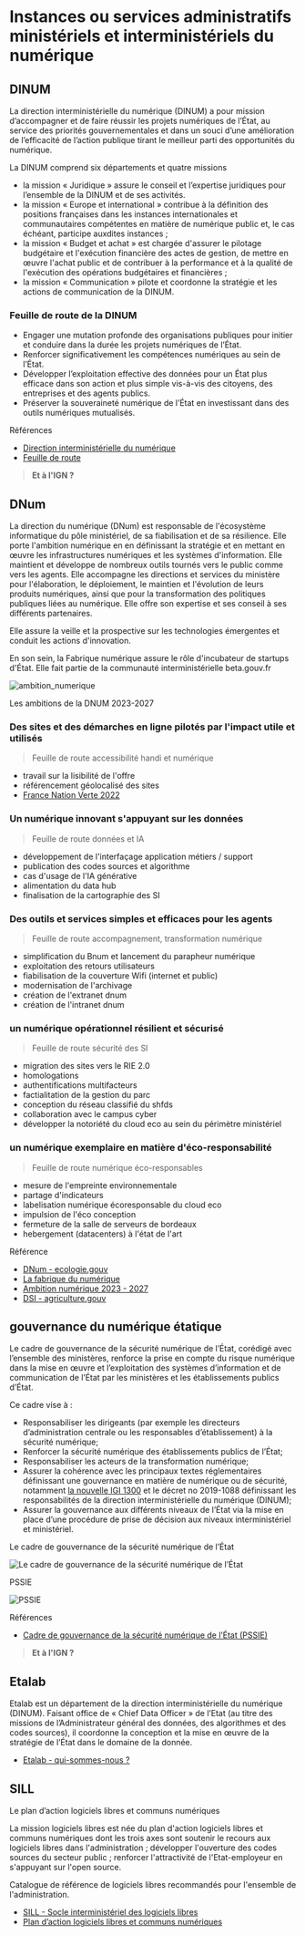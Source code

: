 # Instances ou services administratifs ministériels et interministériels du numérique

## DINUM

La direction interministérielle du numérique (DINUM) a pour mission d’accompagner et de faire réussir les projets numériques de l’État, au service des priorités gouvernementales et dans un souci d’une amélioration de l’efficacité de l’action publique tirant le meilleur parti des opportunités du numérique.

La DINUM comprend six départements et quatre missions

- la mission « Juridique » assure le conseil et l’expertise juridiques pour l’ensemble de la DINUM et de ses activités.
- la mission « Europe et international » contribue à la définition des positions françaises dans les instances internationales et communautaires compétentes en matière de numérique public et, le cas échéant, participe auxdites instances ;
- la mission « Budget et achat » est chargée d'assurer le pilotage budgétaire et l'exécution financière des actes de gestion, de mettre en œuvre l'achat public et de contribuer à la performance et à la qualité de l'exécution des opérations budgétaires et financières ;
- la mission « Communication » pilote et coordonne la stratégie et les actions de communication de la DINUM.

### Feuille de route de la DINUM

- Engager une mutation profonde des organisations publiques pour initier et conduire dans la durée les projets numériques de l’État.
- Renforcer significativement les compétences numériques au sein de l’État.
- Développer l’exploitation effective des données pour un État plus efficace dans son action et plus simple vis-à-vis des citoyens, des entreprises et des agents publics.
- Préserver la souveraineté numérique de l’État en investissant dans des outils numériques mutualisés.

Références

- [Direction interministérielle du numérique](https://www.economie.gouv.fr/direction-interministerielle-du-numerique)
- [Feuille de route](https://www.numerique.gouv.fr/publications/feuille-de-route-dinum/)

> **Et à l'IGN ?**

## DNum

La direction du numérique (DNum) est responsable de l'écosystème informatique du pôle ministériel, de sa fiabilisation et de sa résilience. Elle porte l'ambition numérique en en définissant la stratégie et en mettant en œuvre les infrastructures numériques et les systèmes d'information.
Elle maintient et développe de nombreux outils tournés vers le public comme vers les agents. Elle accompagne les directions et services du ministère pour l'élaboration, le déploiement, le maintien et l'évolution de leurs produits numériques, ainsi que pour la transformation des politiques publiques liées au numérique. Elle offre son expertise et ses conseil à ses différents partenaires.

Elle assure la veille et la prospective sur les technologies émergentes et conduit les actions d'innovation.

En son sein, la Fabrique numérique assure le rôle d'incubateur de startups d'État. Elle fait partie de la communauté interministérielle beta.gouv.fr

![ambition_numerique](https://www.ecologie.gouv.fr/ambition-numerique-2023-2027)

Les ambitions de la DNUM 2023-2027

### Des sites et des démarches en ligne pilotés par l'impact utile et utilisés

> Feuille de route accessibilité handi et numérique

- travail sur la lisibilité de l'offre
- référencement géolocalisé des sites
- [France Nation Verte 2022](https://www.info.gouv.fr/grand-dossier/france-nation-verte)

### Un numérique innovant s'appuyant sur les données

> Feuille de route données et IA

- développement de l'interfaçage application métiers / support
- publication des codes sources et algorithme
- cas d'usage de l'IA générative
- alimentation du data hub
- finalisation de la cartographie des SI

### Des outils et services simples et efficaces pour les agents

> Feuille de route accompagnement, transformation numérique

- simplification du Bnum et lancement du parapheur numérique
- exploitation des retours utilisateurs
- fiabilisation de la couverture Wifi (internet et public)
- modernisation de l'archivage
- création de l'extranet dnum
- création de l'intranet dnum

### un numérique opérationnel résilient et sécurisé

> Feuille de route sécurité des SI

- migration des sites vers le RIE 2.0
- homologations
- authentifications multifacteurs
- factialitation de la gestion du parc
- conception du réseau classifié du shfds
- collaboration avec le campus cyber
- développer la notoriété du cloud eco au sein du périmètre ministériel

### un numérique exemplaire en matière d'éco-responsabilité

> Feuille de route numérique éco-responsables

- mesure de l'empreinte environnementale
- partage d'indicateurs
- labelisation numérique écoresponsable du cloud eco
- impulsion de l'éco conception
- fermeture de la salle de serveurs de bordeaux
- hebergement (datacenters) à l'état de l'art

Référence

- [DNum - ecologie.gouv](https://www.ecologie.gouv.fr/ministeres/secretariat-general#direction-du-numerique-dnum-5)
- [La fabrique du numérique](https://www.ecologie.gouv.fr/fabrique-numerique)
- [Ambition numérique 2023 - 2027](https://www.ecologie.gouv.fr/ambition-numerique-2023-2027)
- [DSI - agriculture.gouv](https://agriculture.gouv.fr/mots-cles/administration-numerique)

## gouvernance du numérique étatique

Le cadre de gouvernance de la sécurité numérique de l’État, corédigé avec l’ensemble des ministères, renforce la prise en compte du risque numérique dans la mise en œuvre et l’exploitation des systèmes d’information et de communication de l’État par les ministères et les établissements publics d’État.

Ce cadre vise à :

- Responsabiliser les dirigeants (par exemple les directeurs d’administration centrale ou les responsables d’établissement) à la sécurité numérique;
- Renforcer la sécurité numérique des établissements publics de l’État;
- Responsabiliser les acteurs de la transformation numérique;
- Assurer la cohérence avec les principaux textes réglementaires définissant une gouvernance en matière de numérique ou de sécurité, notamment [la nouvelle IGI 1300](https://cyber.gouv.fr/instruction-generale-interministerielle-n1300) et le décret no 2019-1088 définissant les responsabilités de la direction interministérielle du numérique (DINUM);
- Assurer la gouvernance aux différents niveaux de l’État via la mise en place d’une procédure de prise de décision aux niveaux interministériel et ministériel.

Le cadre de gouvernance de la sécurité numérique de l’État

![Le cadre de gouvernance de la sécurité numérique de l’État](https://cyber.gouv.fr/sites/default/files/styles/scale_only/public/2022-10/pssie-cadre.png?itok=Qo6pow-h)

PSSIE

![PSSIE](https://cyber.gouv.fr/sites/default/files/styles/scale_only/public/2022-10/organisation-pssie.png?itok=uqXyzLRI)

Références

- [Cadre de gouvernance de la sécurité numérique de l’État (PSSIE)](https://cyber.gouv.fr/cadre-de-gouvernance-de-la-securite-numerique-de-letat-pssie)

> **Et à l'IGN ?**

## Etalab

Etalab est un département de la direction interministérielle du numérique (DINUM). Faisant office de « Chief Data Officer » de l’Etat (au titre des missions de l’Administrateur général des données, des algorithmes et des codes sources), il coordonne la conception et la mise en œuvre de la stratégie de l’État dans le domaine de la donnée.

- [Etalab - qui-sommes-nous ?](https://www.etalab.gouv.fr/qui-sommes-nous/)

## SILL

Le plan d’action logiciels libres et communs numériques

La mission logiciels libres est née du plan d'action logiciels libres et communs numériques dont les trois axes sont soutenir le recours aux logiciels libres dans l'administration ; développer l'ouverture des codes sources du secteur public ; renforcer l'attractivité de l'Etat-employeur en s'appuyant sur l'open source.

Catalogue de référence de logiciels libres recommandés pour l'ensemble de l'administration.

- [SILL - Socle interministériel des logiciels libres](https://code.gouv.fr/sill/list)
- [Plan d’action logiciels libres et communs numériques](https://code.gouv.fr/fr/plan-action-logiciels-libres-et-communs-numeriques/)
